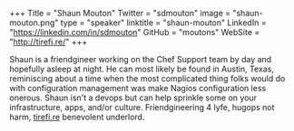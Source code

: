 +++
Title = "Shaun Mouton"
Twitter = "sdmouton"
image = "shaun-mouton.png"
type = "speaker"
linktitle = "shaun-mouton"
LinkedIn = "https://linkedin.com/in/sdmouton"
GitHub = "moutons"
WebSite = "http://tirefi.re/"
+++

Shaun is a friendgineer working on the Chef Support team by day and hopefully asleep at night. He can most likely be found in Austin, Texas, reminiscing about a time when the most complicated thing folks would do with configuration management was make Nagios configuration less onerous. Shaun isn't a devops but can help sprinkle some on your infrastructure, apps, and/or culture. Friendgineering 4 lyfe, hugops not harm, [tirefi.re](http://tirefi.re/) benevolent underlord.
